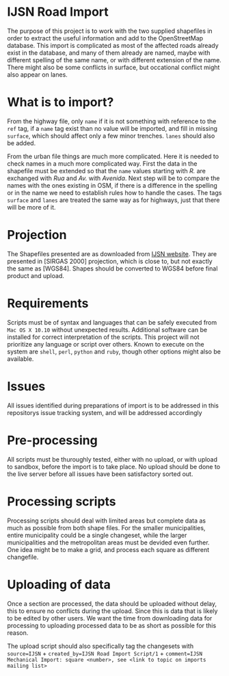 IJSN Road Import
=============

The purpose of this project is to work with the two supplied shapefiles in order to extract the useful information and add to the OpenStreetMap database. This import is complicated as most of the affected roads already exist in the database, and many of them already are named, maybe with different spelling of the same name, or with different extension of the name. There might also be some conflicts in surface, but occational conflict might also appear on lanes.

What is to import?
==============

From the highway file, only `name` if it is not something with reference to the `ref` tag, if a `name` tag exist than no value will be imported, and fill in missing `surface`, which should affect only a few minor trenches. `lanes` should also be added.

From the urban file things are much more complicated. Here it is needed to check names in a much more complicated way. First the data in the shapefile must be extended so that the `name` values starting with *R.* are exchanged with *Rua* and *Av.* with *Avenida*. Next step will be to compare the names with the ones existing in OSM, if there is a difference in the spelling or in the name we need to establish rules how to handle the cases. The tags `surface` and `lanes` are treated the same way as for highways, just that there will be more of it.

Projection
=============

The Shapefiles presented are as downloaded from [IJSN website](http://www.ijsn.es.gov.br/Sitio/index.php?option=com_content&view=article&id=3780&Itemid=330). They are presented in [SIRGAS 2000] projection, which is close to, but not exactly the same as [WGS84]. Shapes should be converted to WGS84 before final product and upload.

Requirements
==============

Scripts must be of syntax and languages that can be safely executed from `Mac OS X 10.10` without unexpected results. Additional software can be installed for correct interpretation of the scripts. This project will not prioritize any language or script over others. Known to execute on the system are `shell`, `perl`, `python` and `ruby`, though other options might also be available.

Issues
==============

All issues identified during preparations of import is to be addressed in this repositorys issue tracking system, and will be addressed accordingly

Pre-processing
========

All scripts must be thuroughly tested, either with no upload, or with upload to sandbox, before the import is to take place. No upload should be done to the live server before all issues have been satisfactory sorted out.

Processing scripts
=========

Processing scripts should deal with limited areas but complete data as much as possible from both shape files. For the smaller municipalities, entire municipality could be a single changeset, while the larger municipalities and the metropolitan areas must be devided even further. One idea might be to make a grid, and process each square as different changefile.

Uploading of data
=========

Once a section are processed, the data should be uploaded without delay, this to ensure no conflicts during the upload. Since this is data that is likely to be edited by other users. We want the time from downloading data for processing to uploading processed data to be as short as possible for this reason.

The upload script should also specifically tag the changesets with `source=IJSN` + `created_by=IJSN Road Import Script/1` + `comment=IJSN Mechanical Import: square <number>, see <link to topic on imports mailing list>`